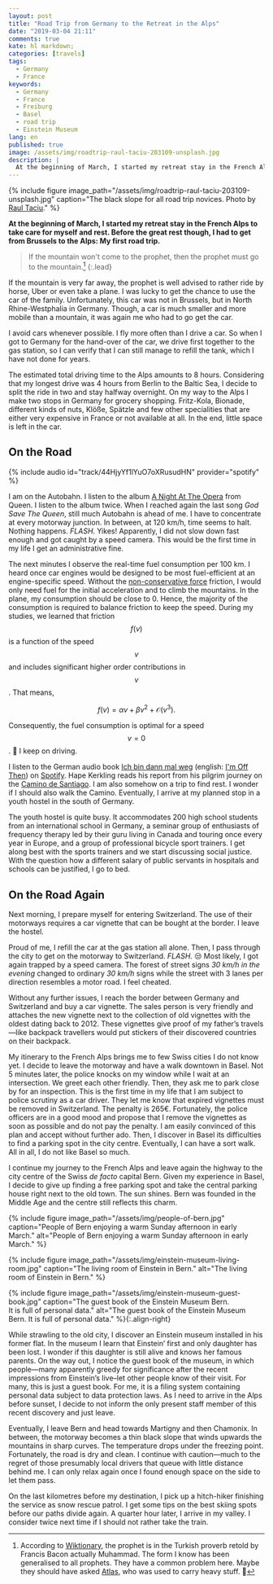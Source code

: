 ```yaml
---
layout: post
title: "Road Trip from Germany to the Retreat in the Alps"
date: "2019-03-04 21:11"
comments: true
kate: hl markdown;
categories: [travels]
tags:
  - Germany
  - France
keywords:
  - Germany
  - France
  - Freiburg
  - Basel
  - road trip
  - Einstein Museum
lang: en
published: true
image: /assets/img/roadtrip-raul-taciu-203109-unsplash.jpg
description: |
  At the beginning of March, I started my retreat stay in the French Alps to take care for myself and rest. Before the great rest though, I had to get from Brussels to the Alps: My first road trip.
---
```


{% include figure image_path="/assets/img/roadtrip-raul-taciu-203109-unsplash.jpg" caption="The black slope for all road trip novices. Photo by [Raul Taciu](https://unsplash.com/photos/4hYTyh64rmk?utm_source=unsplash&utm_medium=referral&utm_content=creditCopyText)." %}

**At the beginning of March, I started my retreat stay in the French Alps to take care for myself and rest. Before the great rest though, I had to get from Brussels to the Alps: My first road trip.**

> If the mountain won't come to the prophet, then the prophet must go to the mountain.[^prophet]
{:.lead}

If the mountain is very far away, the prophet is well advised to rather ride by horse, Uber or even take a plane. I was lucky to get the chance to use the car of the family. Unfortunately, this car was not in Brussels, but in North Rhine-Westphalia in Germany. Though, a car is much smaller and more mobile than a mountain, it was again me who had to go get the car.

[^prophet]: According to [Wiktionary](https://en.wiktionary.org/wiki/if_the_mountain_won%27t_come_to_Muhammad), the prophet is in the Turkish proverb retold by Francis Bacon actually Muhammad. The form I know has been generalised to all prophets. They have a common problem here. Maybe they should have asked [Atlas], who was used to carry heavy stuff. :thinking:

[Atlas]: https://en.wikipedia.org/wiki/Atlas_(mythology)

<!--more-->

I avoid cars whenever possible. I fly more often than I drive a car. So when I got to Germany for the hand-over of the car, we drive first together to the gas station, so I can verify that I can still manage to refill the tank, which I have not done for years.

The estimated total driving time to the Alps amounts to 8 hours. Considering that my longest drive was 4 hours from Berlin to the Baltic Sea, I decide to split the ride in two and stay halfway overnight. On my way to the Alps I make two stops in Germany for grocery shopping. Fritz-Kola, Bionade, different kinds of nuts, Klöße, Spätzle and few other specialities that are either very expensive in France or not available at all. In the end, little space is left in the car.

## On the Road

{% include audio id="track/44HjyYf1lYuO7oXRusudHN" provider="spotify" %}

I am on the Autobahn. I listen to the album [A Night At The Opera](https://open.spotify.com/album/1GbtB4zTqAsyfZEsm1RZfx) from Queen. I listen to the album twice. When I reached again the last song *God Save The Queen*, still much Autobahn is ahead of me. I have to concentrate at every motorway junction. In between, at 120 km/h, time seems to halt. Nothing happens. *FLASH*. Yikes! Apparently, I did not slow down fast enough and got caught by a speed camera. This would be the first time in my life I get an administrative fine.

The next minutes I observe the real-time fuel consumption per 100 km. I heard once car engines would be designed to be most fuel-efficient at an engine-specific speed. Without the [non-conservative force](https://en.wikipedia.org/wiki/Conservative_force) friction, I would only need fuel for the initial acceleration and to climb the mountains. In the plane, my consumption should be close to 0. Hence, the majority of the consumption is required to balance friction to keep the speed. During my studies, we learned that friction $$ f(v) $$ is a function of the speed $$ v $$ and includes significant higher order contributions in $$ v $$. That means,

$$
f(v) = \alpha v + \beta v^2 + \mathcal{O}\left(v^3\right).
$$

Consequently, the fuel consumption is optimal for a speed $$ v = 0 $$. :thinking: I keep on driving.

I listen to the German audio book [Ich bin dann mal weg](https://de.wikipedia.org/wiki/Ich_bin_dann_mal_weg) (english: [I'm Off Then](https://en.wikipedia.org/wiki/I%27m_Off_Then)) on [Spotify](https://open.spotify.com/album/21jCJV9ZVcicRPdaWPR7Rg). Hape Kerkling reads his report from his pilgrim journey on the [Camino de Santiago](https://en.wikipedia.org/wiki/Camino_de_Santiago). I am also somehow on a trip to find rest. I wonder if I should also walk the Camino. Eventually, I arrive at my planned stop in a youth hostel in the south of Germany.

The youth hostel is quite busy. It accommodates 200 high school students from an international school in Germany, a seminar group of enthusiasts of frequency therapy led by their guru living in Canada and touring once every year in Europe, and a group of professional bicycle sport trainers. I get along best with the sports trainers and we start discussing social justice. With the question how a different salary of public servants in hospitals and schools can be justified, I go to bed.

## On the Road Again

Next morning, I prepare myself for entering Switzerland. The use of their motorways requires a car vignette that can be bought at the border. I leave the hostel.

Proud of me, I refill the car at the gas station all alone. Then, I pass through the city to get on the motorway to Switzerland. *FLASH*. :unamused: Most likely, I got again trapped by a speed camera. The forest of street signs *30 km/h in the evening* changed to ordinary *30 km/h* signs while the street with 3 lanes per direction resembles a motor road. I feel cheated.

Without any further issues, I reach the border between Germany and Switzerland and buy a car vignette. The sales person is very friendly and attaches the new vignette next to the collection of old vignettes with the oldest dating back to 2012. These vignettes give proof of my father’s travels—like backpack travellers would put stickers of their discovered countries on their backpack.

My itinerary to the French Alps brings me to few Swiss cities I do not know yet. I decide to leave the motorway and have a walk downtown in Basel. Not 5 minutes later, the police knocks on my window while I wait at an intersection. We greet each other friendly. Then, they ask me to park close by for an inspection. This is the first time in my life that I am subject to police scrutiny as a car driver. They let me know that expired vignettes must be removed in Switzerland. The penalty is 265€. Fortunately, the police officers are in a good mood and propose that I remove the vignettes as soon as possible and do not pay the penalty. I am easily convinced of this plan and accept without further ado. Then, I discover in Basel its difficulties to find a parking spot in the city centre. Eventually, I can have a sort walk. All in all, I do not like Basel so much.

I continue my journey to the French Alps and leave again the highway to the city centre of the Swiss *de facto* capital Bern. Given my experience in Basel, I decide to give up finding a free parking spot and take the central parking house right next to the old town. The sun shines. Bern was founded in the Middle Age and the centre still reflects this charm.

{% include figure image_path="/assets/img/people-of-bern.jpg" caption="People of Bern enjoying a warm Sunday afternoon in early March." alt="People of Bern enjoying a warm Sunday afternoon in early March." %}

{% include figure image_path="/assets/img/einstein-museum-living-room.jpg" caption="The living room of Einstein in Bern." alt="The living room of Einstein in Bern." %}

{% include figure image_path="/assets/img/einstein-museum-guest-book.jpg" caption="The guest book of the Einstein Museum Bern. <br/> It is full of personal data." alt="The guest book of the Einstein Museum Bern. It is full of personal data." %}{:.align-right}

While strawling to the old city, I discover an Einstein museum installed in his former flat. In the museum I learn that Einstein’ first and only daughter has been lost. I wonder if this daughter is still alive and knows her famous parents. On the way out, I notice the guest book of the museum, in which people—many apparently greedy for significance after the recent impressions from Einstein’s live–let other people know of their visit. For many, this is just a guest book. For me, it is a filing system containing personal data subject to data protection laws. As I need to arrive in the Alps before sunset, I decide to not inform the only present staff member of this recent discovery and just leave.

Eventually, I leave Bern and head towards Martigny and then Chamonix. In between, the motorway becomes a thin black slope that winds upwards the mountains in sharp curves. The temperature drops under the freezing point. Fortunately, the road is dry and clean. I continue with caution—much to the regret of those presumably local drivers that queue with little distance behind me. I can only relax again once I found enough space on the side to let them pass.

On the last kilometres before my destination, I pick up a hitch-hiker finishing the service as snow rescue patrol. I get some tips on the best skiing spots before our paths divide again. A quarter hour later, I arrive in my valley. I consider twice next time if I should not rather take the train.
